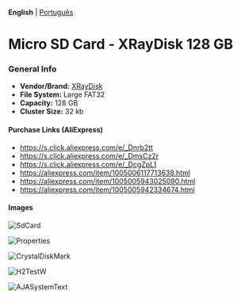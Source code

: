 **English** | [Português](pt-br.md)

# Micro SD Card - XRayDisk 128 GB

### General Info

- <b>Vendor/Brand:</b> [XRayDisk](https://s.click.aliexpress.com/e/_Dcz0PBZ)
- <b>File System:</b> Large FAT32
- <b>Capacity:</b> 128 GB
- <b>Cluster Size:</b> 32 kb

#### Purchase Links (AliExpress)

- https://s.click.aliexpress.com/e/_Dnrb2tt
- https://s.click.aliexpress.com/e/_DmsCz2r
- https://s.click.aliexpress.com/e/_DcgZpL1
- https://aliexpress.com/item/1005006117713638.html
- https://aliexpress.com/item/1005005943025090.html
- https://aliexpress.com/item/1005005942334674.html

#### Images

![SdCard](Images/SdCard.png)

![Properties](Images/Properties.png)

![CrystalDiskMark](Images/CrystalDiskMark.png)

![H2TestW](Images/H2TestW.png)

![AJASystemText](Images/AJASystemText.png)

